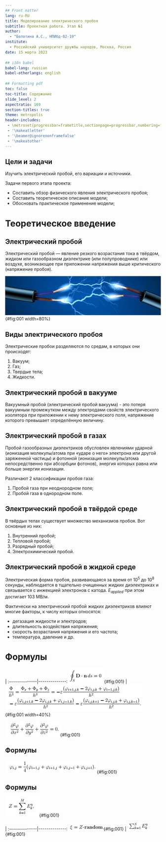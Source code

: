 ```yaml
---
## Front matter
lang: ru-RU
title: Моделирование электрического пробоя
subtitle: Проектная работа. Этап №1
author:
  - "Болотина А.С., НПИбд-02-19"
institute:
  - Российский университет дружбы народов, Москва, Россия
date: 15 марта 2023

## i18n babel
babel-lang: russian
babel-otherlangs: english

## Formatting pdf
toc: false
toc-title: Содержание
slide_level: 2
aspectratio: 169
section-titles: true
theme: metropolis
header-includes:
 - \metroset{progressbar=frametitle,sectionpage=progressbar,numbering=fraction}
 - '\makeatletter'
 - '\beamer@ignorenonframefalse'
 - '\makeatother'
---
```


## Цели и задачи

Изучить электрический пробой, его вариации и источники.

Задачи первого этапа проекта:

- Составить обзор физического явления электрического пробоя;
- Составить теоретическое описание модели;
- Обосновать практическое применение модели;

# Теоретическое введение

## Электрический пробой

Электрический пробой — явление резкого возрастания тока в твёрдом, жидком или газообразном диэлектрике (или полупроводнике) или воздухе, возникающее при приложении напряжения выше критического (напряжение пробоя).

![Пример электрического пробоя](./image/molniya.jpg){#fig:001 width=80%}

## Виды электрического пробоя

Электрические пробои разделяются по средам, в которых они происходят:

1.	Вакуум; 
2.	Газ; 
3.	Твердые тела;
4.	Жидкости.

## Электрический пробой в вакууме

Вакуумный пробой (электрический пробой вакуума) - это потеря вакуумным промежутком между электродами свойств электрического изолятора при приложении к нему электрического поля, напряжение которого превышает определённую величину.

## Электрический пробой в газах

Пробой газообразных диэлектриков обусловлен явлениями ударной (ионизация молекулы/атома при «ударе о него» электрона или другой заряженной частицы) и фотонной (ионизация молекулы/атома непосредственно при абсорбции фотонов), энергия которых равна или больше энергии ионизации.

Различают 2 классификации пробоя газа:

1.	Пробой газа при неоднородном поле;
2.	Пробой газа в однородном поле.

## Электрический пробой в твёрдой среде

В твёрдых телах существует множество механизмов пробоя. Вот основные из них:

1. Внутренний пробой;
2. Тепловой пробой;
3. Разрядный пробой;
4. Электрохимический пробой.

## Электрический пробой в жидкой среде

Электрическая форма пробоя, развивающаяся за время от $10^5$ до $10^8$ секунды, наблюдается в тщательно очищенных жидких диэлектриках и связывается с инжекцией электронов с катода. $E_{applied}$ при этом достигает $103$ МВ/м.

Фактически на электрический пробой жидких диэлектриков влияют многие факторы, к числу которых относятся:

- дегазация жидкости и электродов;
- длительность воздействия напряжения;
- скорость возрастания напряжения и его частота;
- температура, давление и др.

# Формулы

 |
:--------------|--------------:
![По теореме Гауса](./image/gaus.png){#fig:001} | ![Поток в ячейке](./image/potok_yach.png){#fig:001 width=40%}

![Уравнение Лапласа](./image/laplas.png){#fig:001}

## Формулы

![Уравнения для плоского случая](./image/plosk.png){#fig:001} 

## Формулы

![Сумма показателей роста](./image/sum_z.png){#fig:001} 

 |
:--------------|--------------:
![ПСлучайно генерируемое число кси](./image/ksi.png){#fig:001} | ![Сумма в ячейке в момент времени](./image/curr_sum.png){#fig:001}




